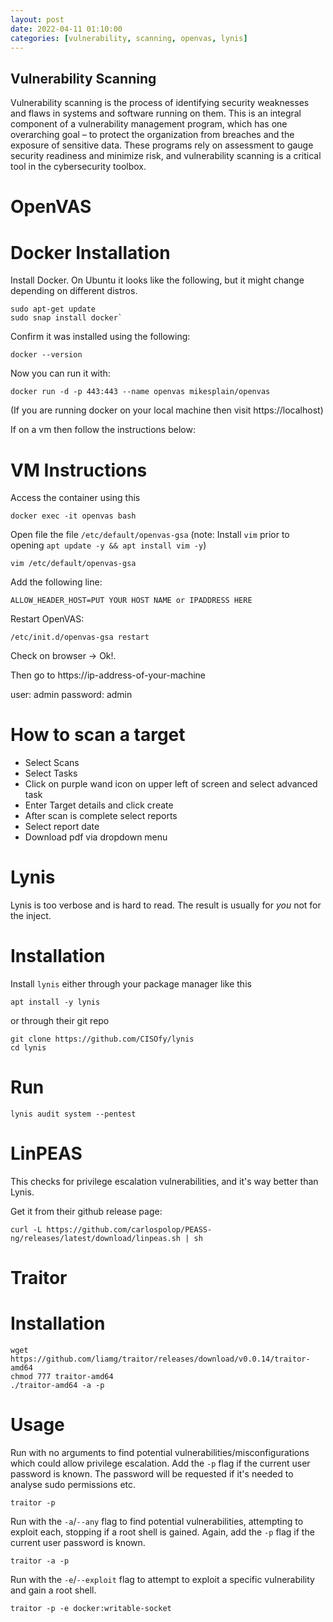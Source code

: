 ```yaml
---
layout: post
date: 2022-04-11 01:10:00
categories: [vulnerability, scanning, openvas, lynis]
---
```

## Vulnerability Scanning ##
Vulnerability scanning is the process of identifying security weaknesses and flaws in systems and software running on them. This is an integral component of a vulnerability management program, which has one overarching goal – to protect the organization from breaches and the exposure of sensitive data. These programs rely on assessment to gauge security readiness and minimize risk, and vulnerability scanning is a critical tool in the cybersecurity toolbox.

# OpenVAS #
# Docker Installation # 
Install Docker. On Ubuntu it looks like the following, but it might change depending on different distros.
```shell
sudo apt-get update
sudo snap install docker`
```

Confirm it was installed using the following:
```shell
docker --version
```

Now you can run it with:

``` shell
docker run -d -p 443:443 --name openvas mikesplain/openvas
```

(If you are running docker on your local machine then visit https://localhost)

If on a vm then follow the instructions below:

# VM Instructions #
Access the container using this
``` shell
docker exec -it openvas bash
```

Open file the file `/etc/default/openvas-gsa` (note: Install `vim`
prior to opening `apt update -y && apt install vim -y`)

``` shell
vim /etc/default/openvas-gsa
```

Add the following line:

```
ALLOW_HEADER_HOST=PUT YOUR HOST NAME or IPADDRESS HERE
```

Restart OpenVAS:

``` shell
/etc/init.d/openvas-gsa restart
```
Check on browser -> Ok!.

Then go to https://ip-address-of-your-machine

user: admin 
password: admin

# How to scan a target #

- Select Scans
- Select Tasks
- Click on purple wand icon on upper left of screen and select advanced task
- Enter Target details and click create
- After scan is complete select reports
- Select report date 
- Download pdf via dropdown menu

# Lynis #
Lynis is too verbose and is hard to read. The result is usually for
*you* not for the inject.

# Installation #
Install `lynis` either through your package manager like this

``` shell
apt install -y lynis
```

or through their git repo

``` shell
git clone https://github.com/CISOfy/lynis
cd lynis
```

# Run #

``` shell
lynis audit system --pentest
```

# LinPEAS #

This checks for privilege escalation vulnerabilities, and it's way better
than Lynis.

Get it from their github release page:
``` shell
curl -L https://github.com/carlospolop/PEASS-ng/releases/latest/download/linpeas.sh | sh
```

# Traitor #

# Installation #

```shell
wget https://github.com/liamg/traitor/releases/download/v0.0.14/traitor-amd64
chmod 777 traitor-amd64
./traitor-amd64 -a -p
```

# Usage #

Run with no arguments to find potential vulnerabilities/misconfigurations which could allow privilege escalation. Add the `-p` flag if the current user password is known. The password will be requested if it's needed to analyse sudo permissions etc.

```shell
traitor -p
```
Run with the `-a`/`--any` flag to find potential vulnerabilities, attempting to exploit each, stopping if a root shell is gained. Again, add the `-p` flag if the current user password is known.

```shell
traitor -a -p
```
Run with the `-e`/`--exploit` flag to attempt to exploit a specific vulnerability and gain a root shell.

```shell
traitor -p -e docker:writable-socket
```
